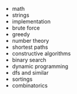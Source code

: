 * math
* strings
* implementation
* brute force
* greedy
* number theory
* shortest paths
* constructive algorithms
* binary search
* dynamic programming
* dfs and similar
* sortings
* combinatorics


